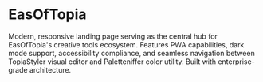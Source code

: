 # EasOfTopia
Modern, responsive landing page serving as the central hub for EasOfTopia's creative tools ecosystem. Features PWA capabilities, dark mode support, accessibility compliance, and seamless navigation between TopiaStyler visual editor and Paletteniffer color utility. Built with enterprise-grade architecture.

